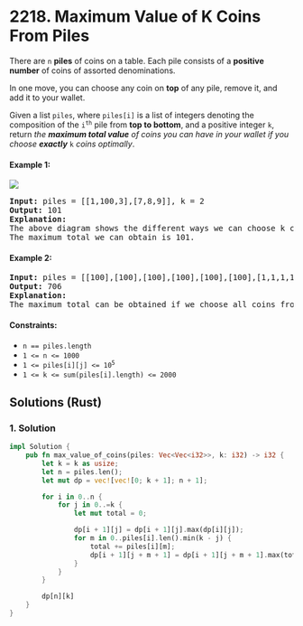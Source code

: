 # 2218. Maximum Value of K Coins From Piles
There are `n` **piles** of coins on a table. Each pile consists of a **positive number** of coins of assorted denominations.

In one move, you can choose any coin on **top** of any pile, remove it, and add it to your wallet.

Given a list `piles`, where `piles[i]` is a list of integers denoting the composition of the <code>i<sup>th</sup></code> pile from **top to bottom**, and a positive integer `k`, return *the **maximum total value** of coins you can have in your wallet if you choose **exactly*** `k` *coins optimally*.

#### Example 1:
![](https://assets.leetcode.com/uploads/2019/11/09/e1.png)
<pre>
<strong>Input:</strong> piles = [[1,100,3],[7,8,9]], k = 2
<strong>Output:</strong> 101
<strong>Explanation:</strong>
The above diagram shows the different ways we can choose k coins.
The maximum total we can obtain is 101.
</pre>

#### Example 2:
<pre>
<strong>Input:</strong> piles = [[100],[100],[100],[100],[100],[100],[1,1,1,1,1,1,700]], k = 7
<strong>Output:</strong> 706
<strong>Explanation:</strong>
The maximum total can be obtained if we choose all coins from the last pile.
</pre>

#### Constraints:
* `n == piles.length`
* `1 <= n <= 1000`
* <code>1 <= piles[i][j] <= 10<sup>5</sup></code>
* `1 <= k <= sum(piles[i].length) <= 2000`

## Solutions (Rust)

### 1. Solution
```Rust
impl Solution {
    pub fn max_value_of_coins(piles: Vec<Vec<i32>>, k: i32) -> i32 {
        let k = k as usize;
        let n = piles.len();
        let mut dp = vec![vec![0; k + 1]; n + 1];

        for i in 0..n {
            for j in 0..=k {
                let mut total = 0;

                dp[i + 1][j] = dp[i + 1][j].max(dp[i][j]);
                for m in 0..piles[i].len().min(k - j) {
                    total += piles[i][m];
                    dp[i + 1][j + m + 1] = dp[i + 1][j + m + 1].max(total + dp[i][j]);
                }
            }
        }

        dp[n][k]
    }
}
```
